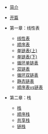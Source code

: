 - [简介](/)

- [开篇](/1-线性表/0-开篇.md)

- 第一章：线性表
  - [线性表](/1-线性表/1-线性表.md)
  - [顺序表](/1-线性表/2-顺序表.md)
  - [单链表(上)](/1-线性表/3-1单链表.md)
  - [单链表(下)](/1-线性表/3-2单链表.md)
  - [循环单链表](/1-线性表/4-循环单链表.md)
  - [双链表](/1-线性表/5-双链表.md)
  - [循环双链表](/1-线性表/6-循环双链表.md)
  - [静态链表](/1-线性表/7-静态链表.md)
  - [顺序表vs链表](/1-线性表/8-顺序表vs链表.md)

- 第二章：栈
  - [栈](/2-栈/1-栈.md)
  - [顺序栈](/2-栈/2-顺序栈.md)
  - [共享栈](/2-栈/3-共享栈.md)
  - [链栈](/2-栈/4-链栈.md)
